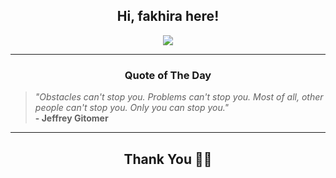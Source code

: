 <h2 align="center"> Hi, fakhira here!</h2>

<p align="center">
<a href="https://github.com/fakhiralkda" alt="github streak"><img src="https://dvst-streak.herokuapp.com/?user=fakhiralkda&theme=tokyonight&fire=DD472C"></a>
</p>

<hr>
<h3 align="center">Quote of The Day</h3>
<p align="center">
<blockquote>
<i>"Obstacles can't stop you. Problems can't stop you. Most of all, other people can't stop you. Only you can stop you."</i>
<br>
<b>- Jeffrey Gitomer</b>
</blockquote>
</p>


<hr>
<h2 align="center">Thank You 🙏🏼</h2>
